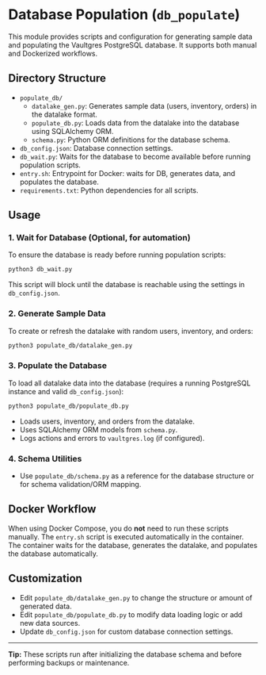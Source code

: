 # Database Population (`db_populate`)

This module provides scripts and configuration for generating sample data and populating the Vaultgres PostgreSQL database. It supports both manual and Dockerized workflows.

## Directory Structure

- `populate_db/`
  - `datalake_gen.py`: Generates sample data (users, inventory, orders) in the datalake format.
  - `populate_db.py`: Loads data from the datalake into the database using SQLAlchemy ORM.
  - `schema.py`: Python ORM definitions for the database schema.
- `db_config.json`: Database connection settings.
- `db_wait.py`: Waits for the database to become available before running population scripts.
- `entry.sh`: Entrypoint for Docker: waits for DB, generates data, and populates the database.
- `requirements.txt`: Python dependencies for all scripts.

## Usage

### 1. Wait for Database (Optional, for automation)
To ensure the database is ready before running population scripts:
```bash
python3 db_wait.py
```
This script will block until the database is reachable using the settings in `db_config.json`.

### 2. Generate Sample Data
To create or refresh the datalake with random users, inventory, and orders:
```bash
python3 populate_db/datalake_gen.py
```

### 3. Populate the Database
To load all datalake data into the database (requires a running PostgreSQL instance and valid `db_config.json`):
```bash
python3 populate_db/populate_db.py
```
- Loads users, inventory, and orders from the datalake.
- Uses SQLAlchemy ORM models from `schema.py`.
- Logs actions and errors to `vaultgres.log` (if configured).

### 4. Schema Utilities
- Use `populate_db/schema.py` as a reference for the database structure or for schema validation/ORM mapping.

## Docker Workflow

When using Docker Compose, you do **not** need to run these scripts manually. The `entry.sh` script is executed automatically in the container.
The container waits for the database, generates the datalake, and populates the database automatically.

## Customization
- Edit `populate_db/datalake_gen.py` to change the structure or amount of generated data.
- Edit `populate_db/populate_db.py` to modify data loading logic or add new data sources.
- Update `db_config.json` for custom database connection settings.

---

**Tip:** These scripts run after initializing the database schema and before performing backups or maintenance.
